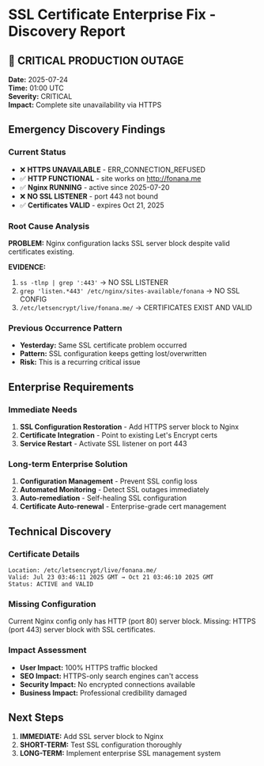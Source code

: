 # SSL Certificate Enterprise Fix - Discovery Report

## 🚨 CRITICAL PRODUCTION OUTAGE

**Date:** 2025-07-24  
**Time:** 01:00 UTC  
**Severity:** CRITICAL  
**Impact:** Complete site unavailability via HTTPS  

## Emergency Discovery Findings

### Current Status
- ❌ **HTTPS UNAVAILABLE** - ERR_CONNECTION_REFUSED
- ✅ **HTTP FUNCTIONAL** - site works on http://fonana.me  
- ✅ **Nginx RUNNING** - active since 2025-07-20
- ❌ **NO SSL LISTENER** - port 443 not bound
- ✅ **Certificates VALID** - expires Oct 21, 2025

### Root Cause Analysis
**PROBLEM:** Nginx configuration lacks SSL server block despite valid certificates existing.

**EVIDENCE:**
1. `ss -tlnp | grep ':443'` → NO SSL LISTENER
2. `grep 'listen.*443' /etc/nginx/sites-available/fonana` → NO SSL CONFIG  
3. `/etc/letsencrypt/live/fonana.me/` → CERTIFICATES EXIST AND VALID

### Previous Occurrence Pattern
- **Yesterday:** Same SSL certificate problem occurred
- **Pattern:** SSL configuration keeps getting lost/overwritten
- **Risk:** This is a recurring critical issue

## Enterprise Requirements

### Immediate Needs
1. **SSL Configuration Restoration** - Add HTTPS server block to Nginx
2. **Certificate Integration** - Point to existing Let's Encrypt certs
3. **Service Restart** - Activate SSL listener on port 443

### Long-term Enterprise Solution
1. **Configuration Management** - Prevent SSL config loss
2. **Automated Monitoring** - Detect SSL outages immediately  
3. **Auto-remediation** - Self-healing SSL configuration
4. **Certificate Auto-renewal** - Enterprise-grade cert management

## Technical Discovery

### Certificate Details
```
Location: /etc/letsencrypt/live/fonana.me/
Valid: Jul 23 03:46:11 2025 GMT → Oct 21 03:46:10 2025 GMT
Status: ACTIVE and VALID
```

### Missing Configuration
Current Nginx config only has HTTP (port 80) server block.
Missing: HTTPS (port 443) server block with SSL certificates.

### Impact Assessment
- **User Impact:** 100% HTTPS traffic blocked
- **SEO Impact:** HTTPS-only search engines can't access
- **Security Impact:** No encrypted connections available
- **Business Impact:** Professional credibility damaged

## Next Steps
1. **IMMEDIATE:** Add SSL server block to Nginx
2. **SHORT-TERM:** Test SSL configuration thoroughly  
3. **LONG-TERM:** Implement enterprise SSL management system 